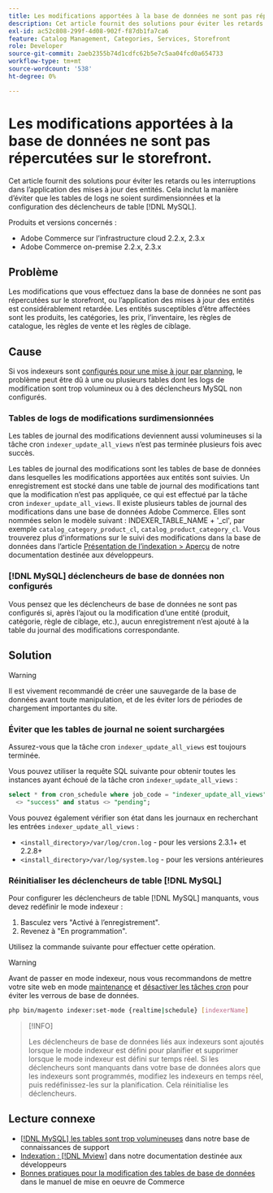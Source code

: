 ```yaml
---
title: Les modifications apportées à la base de données ne sont pas répercutées sur le storefront.
description: Cet article fournit des solutions pour éviter les retards ou les interruptions dans l’application des mises à jour des entités. Cela inclut la manière d’éviter que les tables de logs ne soient surdimensionnées et la façon de configurer les déclencheurs de table  [!DNL MySQL] .
exl-id: ac52c808-299f-4d08-902f-f87db1fa7ca6
feature: Catalog Management, Categories, Services, Storefront
role: Developer
source-git-commit: 2aeb2355b74d1cdfc62b5e7c5aa04fcd0a654733
workflow-type: tm+mt
source-wordcount: '538'
ht-degree: 0%

---
```


# Les modifications apportées à la base de données ne sont pas répercutées sur le storefront.

Cet article fournit des solutions pour éviter les retards ou les interruptions dans l’application des mises à jour des entités. Cela inclut la manière d’éviter que les tables de logs ne soient surdimensionnées et la configuration des déclencheurs de table [!DNL MySQL].

Produits et versions concernés :

* Adobe Commerce sur l’infrastructure cloud 2.2.x, 2.3.x
* Adobe Commerce on-premise 2.2.x, 2.3.x

## Problème

Les modifications que vous effectuez dans la base de données ne sont pas répercutées sur le storefront, ou l’application des mises à jour des entités est considérablement retardée. Les entités susceptibles d’être affectées sont les produits, les catégories, les prix, l’inventaire, les règles de catalogue, les règles de vente et les règles de ciblage.

## Cause

Si vos indexeurs sont [ configurés pour une mise à jour par planning](https://experienceleague.adobe.com/en/docs/commerce-operations/configuration-guide/cli/manage-indexers#configure-indexers), le problème peut être dû à une ou plusieurs tables dont les logs de modification sont trop volumineux ou à des déclencheurs MySQL non configurés.

### Tables de logs de modifications surdimensionnées

Les tables de journal des modifications deviennent aussi volumineuses si la tâche cron `indexer_update_all_views` n’est pas terminée plusieurs fois avec succès.

Les tables de journal des modifications sont les tables de base de données dans lesquelles les modifications apportées aux entités sont suivies. Un enregistrement est stocké dans une table de journal des modifications tant que la modification n’est pas appliquée, ce qui est effectué par la tâche cron `indexer_update_all_views`. Il existe plusieurs tables de journal des modifications dans une base de données Adobe Commerce. Elles sont nommées selon le modèle suivant : INDEXER\_TABLE\_NAME + &#39;\_cl&#39;, par exemple `catalog_category_product_cl`, `catalog_product_category_cl`. Vous trouverez plus d’informations sur le suivi des modifications dans la base de données dans l’article [Présentation de l’indexation > Aperçu](https://developer.adobe.com/commerce/php/development/components/indexing/#mview) de notre documentation destinée aux développeurs.

### [!DNL MySQL] déclencheurs de base de données non configurés

Vous pensez que les déclencheurs de base de données ne sont pas configurés si, après l’ajout ou la modification d’une entité (produit, catégorie, règle de ciblage, etc.), aucun enregistrement n’est ajouté à la table du journal des modifications correspondante.

## Solution

>[!WARNING]
>
>Il est vivement recommandé de créer une sauvegarde de la base de données avant toute manipulation, et de les éviter lors de périodes de chargement importantes du site.

### Éviter que les tables de journal ne soient surchargées

Assurez-vous que la tâche cron `indexer_update_all_views` est toujours terminée.

Vous pouvez utiliser la requête SQL suivante pour obtenir toutes les instances ayant échoué de la tâche cron `indexer_update_all_views` :

```sql
select * from cron_schedule where job_code = "indexer_update_all_views" and status
  <> "success" and status <> "pending";
```

Vous pouvez également vérifier son état dans les journaux en recherchant les entrées `indexer_update_all_views` :

* `<install_directory>/var/log/cron.log` - pour les versions 2.3.1+ et 2.2.8+
* `<install_directory>/var/log/system.log` - pour les versions antérieures

### Réinitialiser les déclencheurs de table [!DNL MySQL]

Pour configurer les déclencheurs de table [!DNL MySQL] manquants, vous devez redéfinir le mode indexeur :

1. Basculez vers &quot;Activé à l’enregistrement&quot;.
1. Revenez à &quot;En programmation&quot;.

Utilisez la commande suivante pour effectuer cette opération.

>[!WARNING]
>
>Avant de passer en mode indexeur, nous vous recommandons de mettre votre site web en mode [maintenance](https://experienceleague.adobe.com/docs/commerce-operations/configuration-guide/setup/application-modes.html#maintenance-mode) et [désactiver les tâches cron](https://experienceleague.adobe.com/docs/commerce-cloud-service/user-guide/configure/app/properties/crons-property.html#disable-cron-jobs) pour éviter les verrous de base de données.

```bash
php bin/magento indexer:set-mode {realtime|schedule} [indexerName]
```

>[!INFO]
>
>Les déclencheurs de base de données liés aux indexeurs sont ajoutés lorsque le mode indexeur est défini pour planifier et supprimer lorsque le mode indexeur est défini sur temps réel. Si les déclencheurs sont manquants dans votre base de données alors que les indexeurs sont programmés, modifiez les indexeurs en temps réel, puis redéfinissez-les sur la planification. Cela réinitialise les déclencheurs.

## Lecture connexe

* [[!DNL MySQL] les tables sont trop volumineuses](https://experienceleague.adobe.com/en/docs/commerce-knowledge-base/kb/troubleshooting/database/mysql-tables-are-too-large) dans notre base de connaissances de support
* [Indexation : [!DNL Mview]](https://developer.adobe.com/commerce/php/development/components/indexing/#mview) dans notre documentation destinée aux développeurs
* [ Bonnes pratiques pour la modification des tables de base de données](https://experienceleague.adobe.com/en/docs/commerce-operations/implementation-playbook/best-practices/development/modifying-core-and-third-party-tables#why-adobe-recommends-avoiding-modifications) dans le manuel de mise en oeuvre de Commerce

